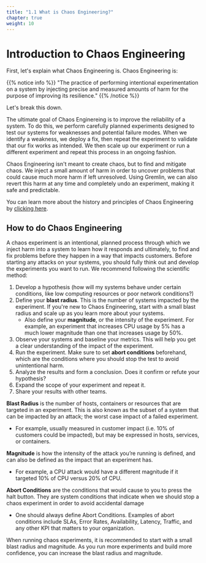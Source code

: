 ```yaml
---
title: "1.1 What is Chaos Engineering?"
chapter: true
weight: 10
---
```


# Introduction to Chaos Engineering

First, let's explain what Chaos Engineering is. Chaos Engineering is:

{{% notice info %}}
"The practice of performing intentional experimentation on a system by injecting precise and measured amounts of harm for the purpose of improving its resilience."
{{% /notice %}}

Let's break this down.

The ultimate goal of Chaos Enginereing is to improve the reliability of a system. To do this, we perform carefully planned experiments designed to test our systems for weaknesses and potential failure modes. When we identify a weakness, we deploy a fix, then repeat the experiment to validate that our fix works as intended. We then scale up our experiment or run a different experiment and repeat this process in an ongoing fashion.

Chaos Engineering isn't meant to create chaos, but to find and mitigate chaos. We inject a small amount of harm in order to uncover problems that could cause much more harm if left unresolved. Using Gremlin, we can also revert this harm at any time and completely undo an experiment, making it safe and predictable.

You can learn more about the history and principles of Chaos Engineering by [clicking here](https://www.gremlin.com/community/tutorials/chaos-engineering-the-history-principles-and-practice/).

## How to do Chaos Engineering

A chaos experiment is an intentional, planned process through which we inject harm into a system to learn how it responds and ultimately, to find and fix problems before they happen in a way that impacts customers. Before starting any attacks on your systems, you should fully think out and develop the experiments you want to run. We recommend following the scientific method:

1. Develop a hypothesis (how will my systems behave under certain conditions, like low computing resources or poor network conditions?)
2. Define your **blast radius**. This is the number of systems impacted by the experiment. If you're new to Chaos Engineering, start with a small blast radius and scale up as you learn more about your systems.
	- Also define your **magnitude**, or the intensity of the experiment. For example, an experiment that increases CPU usage by 5% has a much lower magnitude than one that increases usage by 50%.
3. Observe your systems and baseline your metrics. This will help you get a clear understanding of the impact of the experiment.
4. Run the experiment. Make sure to set **abort conditions** beforehand, which are the conditions where you should stop the test to avoid unintentional harm.
5. Analyze the results and form a conclusion. Does it confirm or refute your hypothesis?
6. Expand the scope of your experiment and repeat it.
7. Share your results with other teams.


 **Blast Radius** is the number of hosts, containers or resources that are targeted in an experiment. This is also known as the subset of a system that can be impacted by an attack; the worst case impact of a failed experiment. 

+ For example, usually measured in customer impact (i.e. 10% of customers could be impacted), but may be expressed in hosts, services, or containers. 

 **Magnitude** is how the intensity of the attack you’re running is defined, and can also be defined as the impact that an experiment has. 

+ For example, a CPU attack would have a different magnitude if it targeted 10% of CPU versus 20% of CPU.

 **Abort Conditions** are the conditions that would cause to you to press the halt button. They are system conditions that indicate when we should stop a chaos experiment in order to avoid accidental damage

+ One should always define Abort Conditions. Examples of abort conditions include SLAs, Error Rates, Availability, Latency, Traffic, and any other KPI that matters to your organization.  

When running chaos experiments, it is recommended to start with a small blast radius and magnitude. As you run more experiments and build more confidence, you can increase the blast radius and magnitude. 
